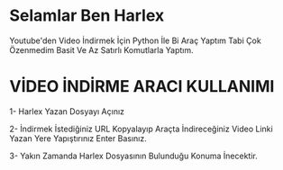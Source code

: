 # Selamlar Ben Harlex

Youtube'den Video İndirmek İçin Python İle Bi Araç Yaptım Tabi Çok Özenmedim Basit Ve Az Satırlı Komutlarla Yaptım.


# VİDEO İNDİRME ARACI KULLANIMI

1- Harlex Yazan Dosyayı Açınız

2- İndirmek İstediğiniz URL Kopyalayıp Araçta İndireceğiniz Video Linki Yazan Yere Yapıştırınız Enter Basınız.

3- Yakın Zamanda Harlex Dosyasının Bulunduğu Konuma İnecektir.
